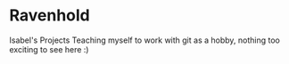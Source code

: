 # Ravenhold
Isabel's Projects
Teaching myself to work with git as a hobby, nothing too exciting to see here :)
